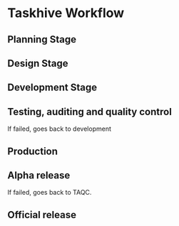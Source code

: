 # Taskhive Workflow

## Planning Stage

## Design Stage

## Development Stage

## Testing, auditing and quality control

If failed, goes back to development

## Production

## Alpha release

If failed, goes back to TAQC.

## Official release
